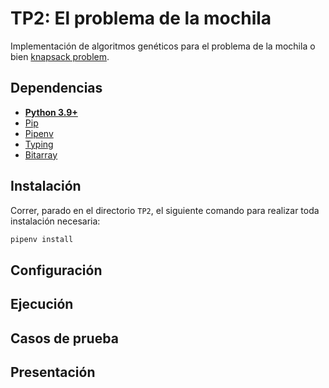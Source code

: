 # TP2: El problema de la mochila
Implementación de algoritmos genéticos para el problema de la mochila o bien [knapsack problem](https://en.wikipedia.org/wiki/Knapsack_problem#:~:text=The%20knapsack%20problem%20is%20a,is%20as%20large%20as%20possible.). 

## Dependencias
* **[Python 3.9+](https://www.python.org/downloads/)**
* [Pip](https://pip.pypa.io/en/stable/installation/)
* [Pipenv](https://pipenv.pypa.io/en/latest/)
* [Typing](https://pypi.org/project/typing/)
* [Bitarray](https://pypi.org/project/bitarray/#description)

## Instalación
Correr, parado en el directorio `TP2`, el siguiente comando para realizar toda instalación necesaria:
```sh
pipenv install
```

## Configuración

## Ejecución

## Casos de prueba

## Presentación
